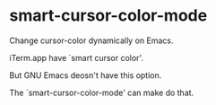 smart-cursor-color-mode
============================

Change cursor-color dynamically on Emacs.

iTerm.app have `smart cursor color'.

But GNU Emacs deosn't have this option.

The `smart-cursor-color-mode' can make do that.
